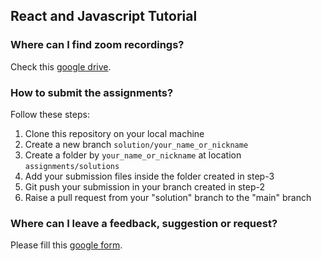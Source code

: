 ##  React and Javascript Tutorial 

### Where can I find zoom recordings?

Check this [google drive](https://drive.google.com/drive/folders/1zehG8M37UQGPKnTFoaMPXJ2ZZ8R2cUqo?usp=sharing).

### How to submit the assignments?

Follow these steps:

1. Clone this repository on your local machine
2. Create a new branch `solution/your_name_or_nickname`
3. Create a folder by `your_name_or_nickname` at location `assignments/solutions`
4. Add your submission files inside the folder created in step-3
5. Git push your submission in your branch created in step-2
6. Raise a pull request from your "solution" branch to the "main" branch

### Where can I leave a feedback, suggestion or request?

Please fill this [google form](https://forms.gle/s1CE6hWMkW4U4y4U9).